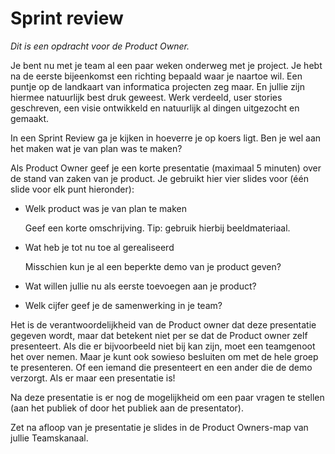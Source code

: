 # Sprint review

*Dit is een opdracht voor de Product Owner.*

Je bent nu met je team al een paar weken onderweg met je project. Je hebt na de eerste bijeenkomst een richting bepaald waar je naartoe wil. Een puntje op de landkaart van informatica projecten zeg maar. En jullie zijn hiermee natuurlijk best druk geweest. Werk verdeeld, user stories geschreven, een visie ontwikkeld en natuurlijk al dingen uitgezocht en gemaakt.

In een Sprint Review ga je kijken in hoeverre je op koers ligt. Ben je wel aan het maken wat je van plan was te maken?

Als Product Owner geef je een korte presentatie (maximaal 5 minuten) over de stand van zaken van je product. Je gebruikt hier vier slides voor (één slide voor elk punt hieronder):

- Welk product was je van plan te maken
  
  Geef een korte omschrijving. Tip: gebruik hierbij beeldmateriaal.
- Wat heb je tot nu toe al gerealiseerd
  
  Misschien kun je al een beperkte demo van je product geven?
- Wat willen jullie nu als eerste toevoegen aan je product?
- Welk cijfer geef je de samenwerking in je team?

Het is de verantwoordelijkheid van de Product owner dat deze presentatie gegeven wordt, maar dat betekent niet per se dat de Product owner zelf presenteert. Als die er bijvoorbeeld niet bij kan zijn, moet een teamgenoot het over nemen. Maar je kunt ook sowieso besluiten om met de hele groep te presenteren. Of een iemand die presenteert en een ander die de demo verzorgt. Als er maar een presentatie is!

Na deze presentatie is er nog de mogelijkheid om een paar vragen te stellen (aan het publiek of door het publiek aan de presentator).

Zet na afloop van je presentatie je slides in de Product Owners-map van jullie Teamskanaal.
